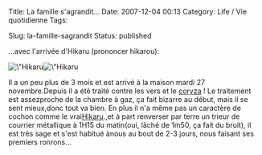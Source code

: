 Title: La famille s'agrandit...
Date: 2007-12-04 00:13
Category: Life / Vie quotidienne
Tags: <?xml version="1.0" encoding="utf-8"?>

Slug: la-famille-sagrandit
Status: published

...avec l'arrivée d'Hikaru (prononcer hikarou):

![\\"Hikaru](\%22/public/hikaru/hikaru1.jpg\%22)![\\"Hikaru](\%22/public/hikaru/hikaru2.jpg\%22)

Il a un peu plus de 3 mois et est arrivé à la maison mardi 27 novembre.Depuis il a été traité contre les vers et le [coryza](\%22http://fr.wikipedia.org/wiki/Coryza\%22) ! Le traitement est assezproche de la chambre à gaz, ça fait bizarre au début, mais il se sent mieux,donc tout va bien. En plus il n'a même pas un caractère de cochon comme le vrai[Hikaru](\%22http://bibliographie.jeudego.org/hikaru/\%22).,et à part renverser par terre un trieur de courrier métallique à 1H15 du matin(oui, lâché de 1m50, ça fait du bruit), il est très sage et s'est habitué ànous au bout de 2-3 jours, nous faisant ses premiers ronrons...
